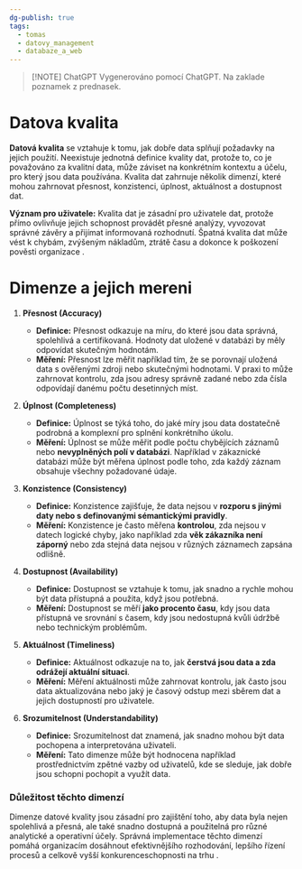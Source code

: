 ```yaml
---
dg-publish: true
tags:
  - tomas
  - datovy_management
  - databaze_a_web
---
```

> [!NOTE] ChatGPT
> Vygenerováno pomocí ChatGPT. Na zaklade poznamek z prednasek.

# Datova kvalita
**Datová kvalita** se vztahuje k tomu, jak dobře data splňují požadavky na jejich použití. Neexistuje jednotná definice kvality dat, protože to, co je považováno za kvalitní data, může záviset na konkrétním kontextu a účelu, pro který jsou data používána. Kvalita dat zahrnuje několik dimenzí, které mohou zahrnovat přesnost, konzistenci, úplnost, aktuálnost a dostupnost dat.

**Význam pro uživatele:**
Kvalita dat je zásadní pro uživatele dat, protože přímo ovlivňuje jejich schopnost provádět přesné analýzy, vyvozovat správné závěry a přijímat informovaná rozhodnutí. Špatná kvalita dat může vést k chybám, zvýšeným nákladům, ztrátě času a dokonce k poškození pověsti organizace .

# Dimenze a jejich mereni
1. **Přesnost (Accuracy)**
   - **Definice:** Přesnost odkazuje na míru, do které jsou data správná, spolehlivá a certifikovaná. Hodnoty dat uložené v databázi by měly odpovídat skutečným hodnotám.
   - **Měření:** Přesnost lze měřit například tím, že se porovnají uložená data s ověřenými zdroji nebo skutečnými hodnotami. V praxi to může zahrnovat kontrolu, zda jsou adresy správně zadané nebo zda čísla odpovídají danému počtu desetinných míst.

2. **Úplnost (Completeness)**
   - **Definice:** Úplnost se týká toho, do jaké míry jsou data dostatečně podrobná a komplexní pro splnění konkrétního úkolu.
   - **Měření:** Úplnost se může měřit podle počtu chybějících záznamů nebo **nevyplněných polí v databázi**. Například v zákaznické databázi může být měřena úplnost podle toho, zda každý záznam obsahuje všechny požadované údaje.

3. **Konzistence (Consistency)**
   - **Definice:** Konzistence zajišťuje, že data nejsou v **rozporu s jinými daty nebo s definovanými sémantickými pravidly**.
   - **Měření:** Konzistence je často měřena **kontrolou**, zda nejsou v datech logické chyby, jako například zda **věk zákazníka není záporný** nebo zda stejná data nejsou v různých záznamech zapsána odlišně.

4. **Dostupnost (Availability)**
   - **Definice:** Dostupnost se vztahuje k tomu, jak snadno a rychle mohou být data přístupná a použita, když jsou potřebná.
   - **Měření:** Dostupnost se měří **jako procento času**, kdy jsou data přístupná ve srovnání s časem, kdy jsou nedostupná kvůli údržbě nebo technickým problémům.

5. **Aktuálnost (Timeliness)**
   - **Definice:** Aktuálnost odkazuje na to, jak **čerstvá jsou data a zda odrážejí aktuální situaci**.
   - **Měření:** Měření aktuálnosti může zahrnovat kontrolu, jak často jsou data aktualizována nebo jaký je časový odstup mezi sběrem dat a jejich dostupností pro uživatele.

6. **Srozumitelnost (Understandability)**
   - **Definice:** Srozumitelnost dat znamená, jak snadno mohou být data pochopena a interpretována uživateli.
   - **Měření:** Tato dimenze může být hodnocena například prostřednictvím zpětné vazby od uživatelů, kde se sleduje, jak dobře jsou schopni pochopit a využít data.

### Důležitost těchto dimenzí
Dimenze datové kvality jsou zásadní pro zajištění toho, aby data byla nejen spolehlivá a přesná, ale také snadno dostupná a použitelná pro různé analytické a operativní účely. Správná implementace těchto dimenzí pomáhá organizacím dosáhnout efektivnějšího rozhodování, lepšího řízení procesů a celkově vyšší konkurenceschopnosti na trhu .